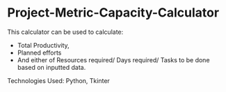 # Project-Metric-Capacity-Calculator

This calculator can be used  to calculate: 

* Total Productivity,
* Planned efforts 
* And either of Resources required/ Days required/ Tasks to be done based on inputted data. 

Technologies Used: Python, Tkinter 
